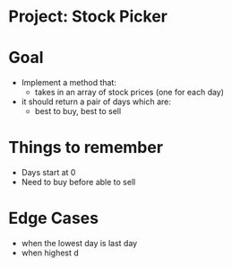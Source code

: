 # Project: Stock Picker

# Goal

* Implement a method that:
  * takes in an array of stock prices (one for each day)
* it should return a pair of days which are:
  * best to buy, best to sell

# Things to remember

* Days start at 0
* Need to buy before able to sell

# Edge Cases

* when the lowest day is last day
* when highest d